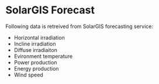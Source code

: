 # SolarGIS Forecast

Following data is retreived from SolarGIS forecasting service:

* Horizontal irradiation
* Incline irradiation
* Diffuse irradiaiton
* Evironment temperature
* Power production
* Energy production
* Wind speed

